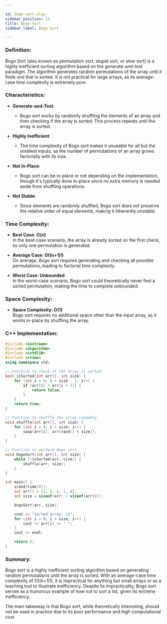 ```yaml
---

id: bogo-sort-algo  
sidebar_position: 13
title: Bogo Sort  
sidebar_label: Bogo Sort  

---
```


### Definition:

Bogo Sort (also known as permutation sort, stupid sort, or slow sort) is a highly inefficient sorting algorithm based on the generate-and-test paradigm. The algorithm generates random permutations of the array until it finds one that is sorted. It is not practical for large arrays, as its average-case time complexity is extremely poor.

### Characteristics:

- **Generate-and-Test**:
  - Bogo sort works by randomly shuffling the elements of an array and then checking if the array is sorted. This process repeats until the array is sorted.
  
- **Highly Inefficient**:
  - The time complexity of Bogo sort makes it unusable for all but the smallest inputs, as the number of permutations of an array grows factorially with its size.
  
- **Not In-Place**:
  - Bogo sort can be in-place or not depending on the implementation, though it's typically done in-place since no extra memory is needed aside from shuffling operations.

- **Not Stable**:
  - Since elements are randomly shuffled, Bogo sort does not preserve the relative order of equal elements, making it inherently unstable.

### Time Complexity:

- **Best Case: O(n)**  
  In the best-case scenario, the array is already sorted on the first check, so only one permutation is generated.

- **Average Case: O((n+1)!)**  
  On average, Bogo sort requires generating and checking all possible permutations, leading to factorial time complexity.

- **Worst Case: Unbounded**  
  In the worst-case scenario, Bogo sort could theoretically never find a sorted permutation, making the time to complete unbounded.

### Space Complexity:

- **Space Complexity: O(1)**  
  Bogo sort requires no additional space other than the input array, as it works in-place by shuffling the array.

### C++ Implementation:

```cpp
#include <iostream>
#include <algorithm>
#include <cstdlib>
#include <ctime>
using namespace std;

// Function to check if the array is sorted
bool isSorted(int arr[], int size) {
    for (int i = 0; i < size - 1; i++) {
        if (arr[i] > arr[i + 1]) {
            return false;
        }
    }
    return true;
}

// Function to shuffle the array randomly
void shuffle(int arr[], int size) {
    for (int i = 0; i < size; i++) {
        swap(arr[i], arr[rand() % size]);
    }
}

// Function to perform Bogo sort
void bogoSort(int arr[], int size) {
    while (!isSorted(arr, size)) {
        shuffle(arr, size);
    }
}

int main() {
    srand(time(0));
    int arr[] = {3, 2, 5, 1, 4};
    int size = sizeof(arr) / sizeof(arr[0]);

    bogoSort(arr, size);

    cout << "Sorted array: \n";
    for (int i = 0; i < size; i++) {
        cout << arr[i] << " ";
    }
    cout << endl;

    return 0;
}
```

### Summary:

Bogo sort is a highly inefficient sorting algorithm based on generating random permutations until the array is sorted. With an average-case time complexity of O((n+1)!), it is impractical for anything but small arrays or as a teaching tool to illustrate inefficiency. Despite its impracticality, Bogo sort serves as a humorous example of how not to sort a list, given its extreme inefficiency.

The main takeaway is that Bogo sort, while theoretically interesting, should not be used in practice due to its poor performance and high computational cost.

